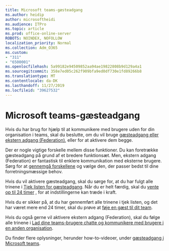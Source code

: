 ```yaml
---
title: Microsoft teams-gæsteadgang
ms.author: heidip
author: microsoftheidi
ms.audience: ITPro
ms.topic: article
ms.prod: office-online-server
ROBOTS: NOINDEX, NOFOLLOW
localization_priority: Normal
ms.collection: Adm_O365
ms.custom:
- "311"
- "6500001"
ms.openlocfilehash: 5a99182e94509852aa94ae19822808b9d129a4a1
ms.sourcegitcommit: 358e7ed05c262f909bfa9ed0df730e1fd89266b8
ms.translationtype: MT
ms.contentlocale: da-DK
ms.lasthandoff: 11/27/2019
ms.locfileid: "39627532"
---
```

# <a name="microsoft-teams---guest-access"></a>Microsoft teams-gæsteadgang

Hvis du har brug for hjælp til at kommunikere med brugere uden for din organisation i teams, skal du beslutte, om du vil bruge [gæsteadgang eller ekstern adgang (Federation)](https://docs.microsoft.com/microsoftteams/manage-external-access#external-access-vs-guest-access), eller for at aktivere dem begge.

Der er nogle vigtige forskelle mellem disse funktioner. Du kan foretrække gæsteadgang på grund af et bredere funktionsæt. Men, ekstern adgang (Federation) er fantastisk til enklere kommunikation med eksterne brugere. Sørg for at [gennemgå forskellene](https://docs.microsoft.com/microsoftteams/manage-external-access#external-access-vs-guest-access) og vælge den, der passer bedst til dine forretningsmæssige behov.

Hvis du vil aktivere gæsteadgang, skal du sørge for, at du har fulgt alle trinene i [Tjek listen for gæsteadgang](https://docs.microsoft.com/microsoftteams/guest-access-checklist). Når du er helt færdig, skal du [vente op til 24 timer](https://docs.microsoft.com/microsoftteams/manage-guests#guest-access-latencies) , for at indstillingerne kan træde i kraft.

Hvis du er sikker på, at du har gennemført alle trinene i tjek listen, og det har været mere end 24 timer, skal du prøve at [føje en gæst til dit team](https://support.office.com/article/add-guests-to-a-team-in-teams-fccb4fa6-f864-4508-bdde-256e7384a14f#ID0EAABAAA=Desktop).

Hvis du også gerne vil aktivere ekstern adgang (Federation), skal du følge alle trinene i [Lad dine teams-brugere chatte og kommunikere med brugere i en anden organisation](https://docs.microsoft.com/microsoftteams/manage-external-access#let-your-teams-users-chat-and-communicate-with-users-in-another-organization).

Du finder flere oplysninger, herunder how-to-videoer, under [gæsteadgang i Microsoft teams](https://docs.microsoft.com/microsoftteams/guest-access).
